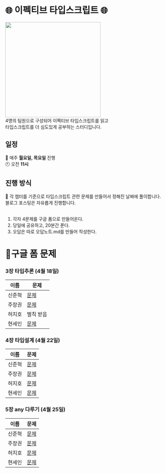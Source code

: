 # 🌐 이펙티브 타입스크립트 🌐

<img src="https://github.com/99sStudy/Effective-Typescript/assets/90139306/5f3c5ad2-5076-41b8-8f1c-7781e13d52f1" widtt="100" height="300" />
</br>
4명의 팀원으로 구성되어 이펙티브 타입스크립트를 읽고 </br>
타입스크립트를 더 심도있게 공부하는 스터디입니다. </br>

## 일정

📅 매주 **월요일, 목요일** 진행 </br>
🕙 오전 **11시**</br>

## 진행 방식

📢 각 챕터를 기준으로 타입스크립트 관련 문제를 만들어서 정해진 날짜에 풀이합니다. </br>
블로그 포스팅은 자유롭게 진행합니다.</br>
</br>

1. 각자 4문제를 구글 폼으로 만들어온다.
2. 당일에 공유하고, 20분간 푼다.
3. 오답은 따로 오답노트.md를 만들어 작성한다.


# 📖구글 폼 문제

### 3장 타입추론 (4월 18일) 
| 이름 | 문제 |
| --- | --- |
| 신준혁 |[문제](https://docs.google.com/forms/d/e/1FAIpQLSchKZiH6oWNb3u7SiKkF0uz7j3QJBLcvXBRpvKFr57G1jfiLw/viewform?usp=sf_link)|
| 주장권 |[문제](https://docs.google.com/forms/d/e/1FAIpQLScA0ZsR370LLSf3EzzefFRiGi7-UN71OFX_tEyNPheweyO0Mw/viewform?usp=pp_url)|
| 허지호 |벌칙 받음|
| 현세인 |[문제](https://forms.gle/krrhweuxFMpaJqcQ6)|

### 4장 타입설계 (4월 22일)
| 이름 | 문제 |
| --- | --- |
| 신준혁 |[문제](https://forms.gle/bSxrdaj5SVg8FUhn7)|
| 주장권 |[문제](https://forms.gle/mCkuZc7GyBes5dyaA)|
| 허지호 |[문제](https://forms.gle/9x136NLX6aNcjxQt8)|
| 현세인 |[문제](https://forms.gle/eDChiuifj84fJMzq9)|

### 5장 any 다루기 (4월 25일)
| 이름 | 문제 |
| --- | --- |
| 신준혁 |[문제](https://forms.gle/eyUCzQRazUsUCdZZA)|
| 주장권 |[문제](https://forms.gle/aXK4SkoUTRUeWMkz7)|
| 허지호 |[문제](https://forms.gle/h5UrmcdXHFK7xHVt8)|
| 현세인 |[문제](https://forms.gle/mf1bLFoe55gDotfy6)|

